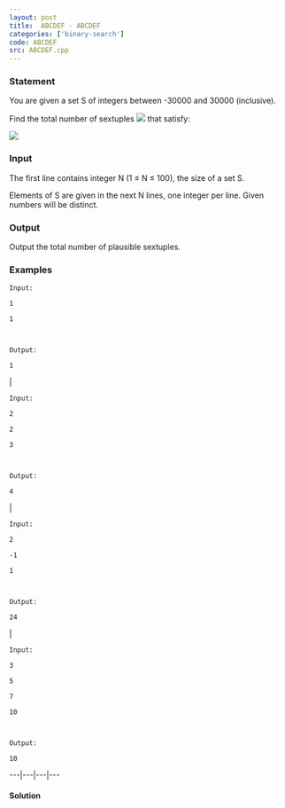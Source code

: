 ```yaml
---
layout: post
title:  ABCDEF - ABCDEF
categories: ['binary-search']
code: ABCDEF
src: ABCDEF.cpp
---
```


### **Statement**

You are given a set S of integers between -30000 and 30000 (inclusive).

Find the total number of sextuples ![](../../../content/kalinov:abcdef1) that
satisfy:

![](../../../content/kalinov:abcdef2)

### Input

The first line contains integer N (1 ≤ N ≤ 100), the size of a set S.

Elements of S are given in the next N lines, one integer per line. Given
numbers will be distinct.

### Output

Output the total number of plausible sextuples.

### Examples

    
    
    Input:
    1
    1
    
    Output:
    1

|

    
    
    Input:
    2
    2
    3
    
    Output:
    4

|

    
    
    Input:
    2
    -1
    1
    
    Output:
    24

|

    
    
    Input:
    3
    5
    7
    10
    
    Output:
    10  
  
---|---|---|---  
  
  




#### **Solution**



